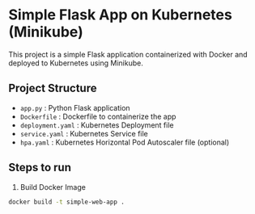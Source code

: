 # Simple Flask App on Kubernetes (Minikube)

This project is a simple Flask application containerized with Docker and deployed to Kubernetes using Minikube.

## Project Structure
- `app.py` : Python Flask application
- `Dockerfile` : Dockerfile to containerize the app
- `deployment.yaml` : Kubernetes Deployment file
- `service.yaml` : Kubernetes Service file
- `hpa.yaml` : Kubernetes Horizontal Pod Autoscaler file (optional)

## Steps to run

1. Build Docker Image
```bash
docker build -t simple-web-app .


